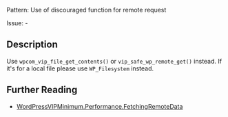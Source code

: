 Pattern: Use of discouraged function for remote request

Issue: -

## Description

Use `wpcom_vip_file_get_contents()` or `vip_safe_wp_remote_get()` instead. If it's for a local file please use `WP_Filesystem` instead.

## Further Reading

* [WordPressVIPMinimum.Performance.FetchingRemoteData](https://github.com/Automattic/VIP-Coding-Standards/tree/develop/WordPressVIPMinimum/Sniffs/Performance/FetchingRemoteDataSniff.php)